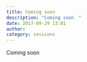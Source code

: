 ```yaml
---
title: Coming soon　
description: "Coming soon　"
date: 2017-09-29 13:01
author:
category: sessions
---
```

Coming soon　